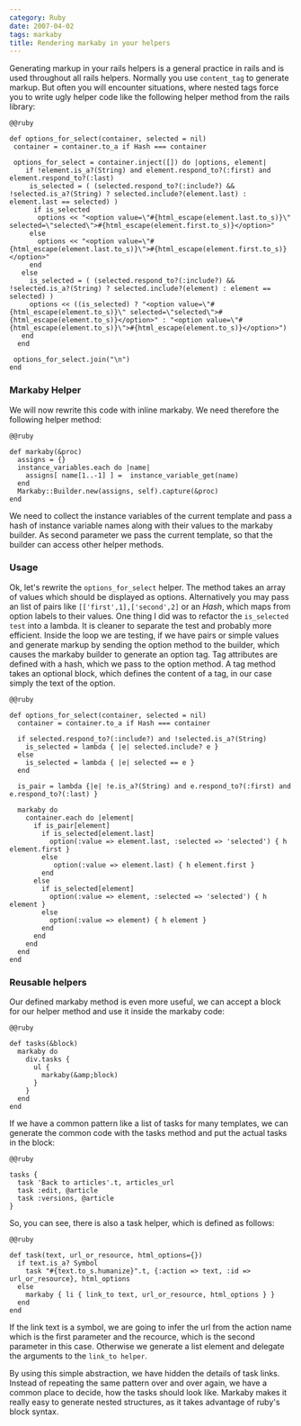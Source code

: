 ```yaml
--- 
category: Ruby
date: 2007-04-02
tags: markaby
title: Rendering markaby in your helpers
---
```


Generating markup in your rails helpers is a general practice in rails
and is used throughout all rails helpers. Normally you use `content_tag`
to generate markup. But often you will encounter situations, where
nested tags force you to write ugly helper code like the following
helper method from the rails library:

    @@ruby

    def options_for_select(container, selected = nil)
     container = container.to_a if Hash === container
     
     options_for_select = container.inject([]) do |options, element|
        if !element.is_a?(String) and element.respond_to?(:first) and element.respond_to?(:last)
         is_selected = ( (selected.respond_to?(:include?) && !selected.is_a?(String) ? selected.include?(element.last) : element.last == selected) )
          if is_selected
           options << "<option value=\"#{html_escape(element.last.to_s)}\" selected=\"selected\">#{html_escape(element.first.to_s)}</option>"
         else
           options << "<option value=\"#{html_escape(element.last.to_s)}\">#{html_escape(element.first.to_s)}</option>"
         end
       else
         is_selected = ( (selected.respond_to?(:include?) && !selected.is_a?(String) ? selected.include?(element) : element == selected) )
         options << ((is_selected) ? "<option value=\"#{html_escape(element.to_s)}\" selected=\"selected\">#{html_escape(element.to_s)}</option>" : "<option value=\"#{html_escape(element.to_s)}\">#{html_escape(element.to_s)}</option>")
       end
      end
     
     options_for_select.join("\n")
    end


### Markaby Helper

We will now rewrite this code with inline markaby. We need therefore the following helper method:

    @@ruby

    def markaby(&proc)
      assigns = {}
      instance_variables.each do |name|
        assigns[ name[1..-1] ] =  instance_variable_get(name)
      end
      Markaby::Builder.new(assigns, self).capture(&proc)
    end

We need to collect the instance variables of the current template and
pass a hash of instance variable names along with their values to the
markaby builder. As second parameter we pass the current template, so
that the builder can access other helper methods. 

### Usage

Ok, let's rewrite the `options_for_select` helper. The method takes an
array of values which should be displayed as options. Alternatively
you may pass an list of pairs like `[['first',1],['second',2]` or an
_Hash_, which maps from option labels to their values. One thing I did
was to refactor the `is_selected test` into a lambda. It is cleaner to
separate the test and probably more efficient. Inside the loop we are
testing, if we have pairs or simple values and generate markup by
sending the option method to the builder, which causes the markaby
builder to generate an option tag. Tag attributes are defined with a
hash, which we pass to the option method. A tag method takes an
optional block, which defines the content of a tag, in our case simply
the text of the option.

    @@ruby

    def options_for_select(container, selected = nil)
      container = container.to_a if Hash === container
     
      if selected.respond_to?(:include?) and !selected.is_a?(String)
        is_selected = lambda { |e| selected.include? e }
      else
        is_selected = lambda { |e| selected == e }
      end
     
      is_pair = lambda {|e| !e.is_a?(String) and e.respond_to?(:first) and e.respond_to?(:last) }
     
      markaby do
        container.each do |element|
          if is_pair[element]
            if is_selected[element.last]
              option(:value => element.last, :selected => 'selected') { h element.first }
            else
               option(:value => element.last) { h element.first }
            end
          else
            if is_selected[element]
              option(:value => element, :selected => 'selected') { h element }
            else
              option(:value => element) { h element }
            end
          end
        end
      end
    end


### Reusable helpers

Our defined markaby method is even more useful, we can accept a block
for our helper method and use it inside the markaby code:

    @@ruby

    def tasks(&block)
      markaby do
        div.tasks {
          ul {
            markaby(&amp;block)
          }
        }
      end
    end

If we have a common pattern like a list of tasks for many templates,
we can generate the common code with the tasks method and put the
actual tasks in the block:

    @@ruby

    tasks {
      task 'Back to articles'.t, articles_url
      task :edit, @article
      task :versions, @article
    }

So, you can see, there is also a task helper, which is defined as follows:

    @@ruby

    def task(text, url_or_resource, html_options={})
      if text.is_a? Symbol
        task "#{text.to_s.humanize}".t, {:action => text, :id => url_or_resource}, html_options
      else
        markaby { li { link_to text, url_or_resource, html_options } }
      end
    end

If the link text is a symbol, we are going to infer the url from the
action name which is the first parameter and the recource, which is
the second parameter in this case. Otherwise we generate a list
element and delegate the arguments to the `link_to helper`. 

By using this simple abstraction, we have hidden the details of task
links. Instead of repeating the same pattern over and over again, we
have a common place to decide, how the tasks should look like. Markaby
makes it really easy to generate nested structures, as it takes
advantage of ruby's block syntax.
